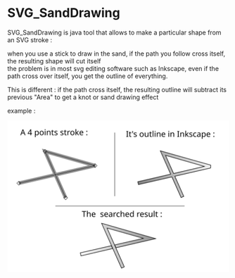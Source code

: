 # SVG_SandDrawing
SVG_SandDrawing is java tool that allows to make a particular shape from an SVG stroke : 

when you use a stick to draw in the sand, if the path you follow cross itself, the resulting shape will cut itself  
the problem is in most svg editing software such as Inkscape, even if the path cross over itself, you get the outline of everything.

This is different : if the path cross itself, the resulting outline will subtract its previous "Area" to get a knot or sand drawing effect

example :

![alt text](explanation1.svg)

